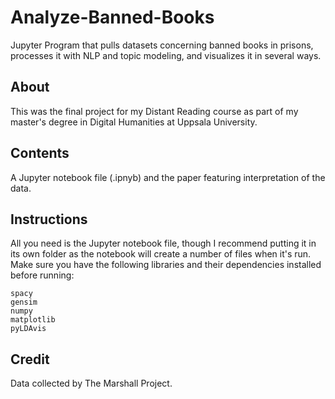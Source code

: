 # Analyze-Banned-Books
Jupyter Program that pulls datasets concerning banned books in prisons, processes it with NLP and topic modeling, and visualizes it in several ways.

## About
This was the final project for my Distant Reading course as part of my master's degree in Digital Humanities at Uppsala University.

## Contents
A Jupyter notebook file (.ipnyb) and the paper featuring interpretation of the data.

## Instructions

All you need is the Jupyter notebook file, though I recommend putting it in its own folder as the notebook will create a number of files when it's run.
Make sure you have the following libraries and their dependencies installed before running:
 ````pandas
spacy
gensim
numpy
matplotlib
pyLDAvis
````
## Credit
Data collected by The Marshall Project.
